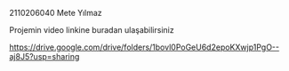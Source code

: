 2110206040 
Mete Yılmaz 

Projemin video linkine buradan ulaşabilirsiniz

https://drive.google.com/drive/folders/1bovl0PoGeU6d2epoKXwjp1PgO--aj8J5?usp=sharing
